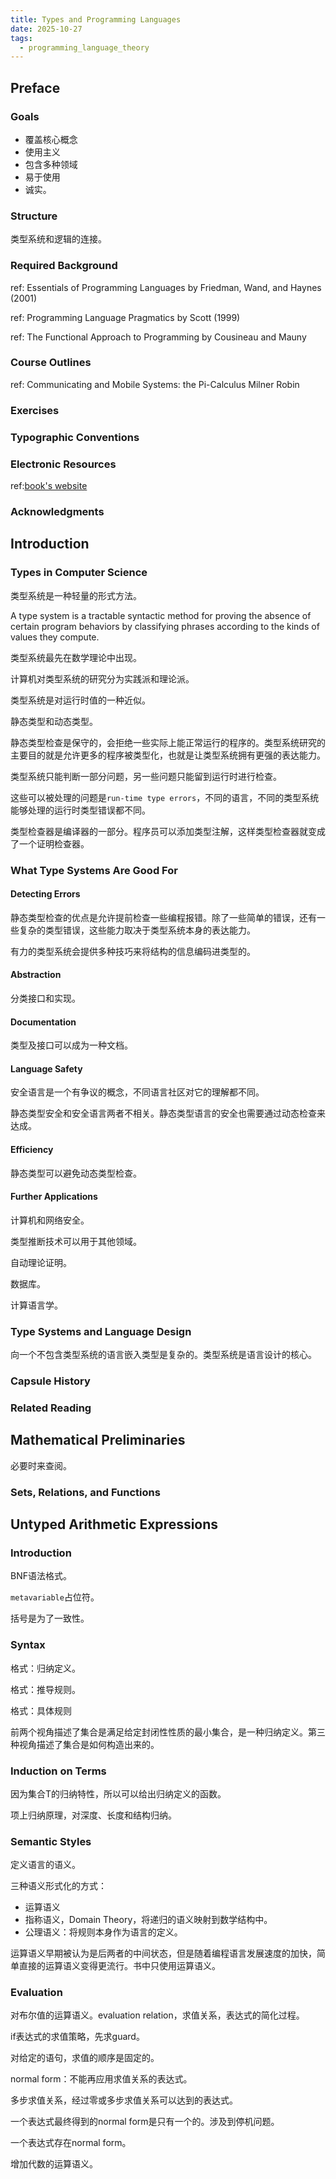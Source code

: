 ```yaml
---
title: Types and Programming Languages
date: 2025-10-27
tags:
  - programming_language_theory
---
```


## Preface

### Goals

- 覆盖核心概念
- 使用主义
- 包含多种领域
- 易于使用
- 诚实。

### Structure

类型系统和逻辑的连接。

### Required Background

ref: Essentials of Programming Languages by Friedman, Wand, and Haynes (2001)

ref: Programming Language Pragmatics by Scott (1999)

ref: The Functional Approach to Programming by Cousineau and Mauny

### Course Outlines

ref: Communicating and Mobile Systems: the Pi-Calculus Milner Robin

### Exercises

### Typographic Conventions

### Electronic Resources

ref:[book's website](http://www.cis.upenn.edu/~bcpierce/tapl)

### Acknowledgments

## Introduction

### Types in Computer Science

类型系统是一种轻量的形式方法。

A type system is a tractable syntactic method for proving the absence of certain program behaviors by classifying phrases according to the kinds of values they compute.

类型系统最先在数学理论中出现。

计算机对类型系统的研究分为实践派和理论派。

类型系统是对运行时值的一种近似。

静态类型和动态类型。

静态类型检查是保守的，会拒绝一些实际上能正常运行的程序的。类型系统研究的主要目的就是允许更多的程序被类型化，也就是让类型系统拥有更强的表达能力。

类型系统只能判断一部分问题，另一些问题只能留到运行时进行检查。

这些可以被处理的问题是`run-time type errors`，不同的语言，不同的类型系统能够处理的运行时类型错误都不同。

类型检查器是编译器的一部分。程序员可以添加类型注解，这样类型检查器就变成了一个证明检查器。

### What Type Systems Are Good For

#### Detecting Errors

静态类型检查的优点是允许提前检查一些编程报错。除了一些简单的错误，还有一些复杂的类型错误，这些能力取决于类型系统本身的表达能力。

有力的类型系统会提供多种技巧来将结构的信息编码进类型的。

#### Abstraction

分类接口和实现。

#### Documentation

类型及接口可以成为一种文档。

#### Language Safety

安全语言是一个有争议的概念，不同语言社区对它的理解都不同。

静态类型安全和安全语言两者不相关。静态类型语言的安全也需要通过动态检查来达成。

#### Efficiency

静态类型可以避免动态类型检查。

#### Further Applications

计算机和网络安全。

类型推断技术可以用于其他领域。

自动理论证明。

数据库。

计算语言学。

### Type Systems and Language Design

向一个不包含类型系统的语言嵌入类型是复杂的。类型系统是语言设计的核心。

### Capsule History

### Related Reading

## Mathematical Preliminaries

必要时来查阅。

### Sets, Relations, and Functions

## Untyped Arithmetic Expressions

### Introduction

BNF语法格式。

`metavariable`占位符。

括号是为了一致性。

### Syntax

格式：归纳定义。

格式：推导规则。

格式：具体规则

前两个视角描述了集合是满足给定封闭性性质的最小集合，是一种归纳定义。第三种视角描述了集合是如何构造出来的。

### Induction on Terms

因为集合T的归纳特性，所以可以给出归纳定义的函数。

项上归纳原理，对深度、长度和结构归纳。

### Semantic Styles

定义语言的语义。

三种语义形式化的方式：

- 运算语义
- 指称语义，Domain Theory，将递归的语义映射到数学结构中。
- 公理语义：将规则本身作为语言的定义。

运算语义早期被认为是后两者的中间状态，但是随着编程语言发展速度的加快，简单直接的运算语义变得更流行。书中只使用运算语义。

### Evaluation

对布尔值的运算语义。evaluation relation，求值关系，表达式的简化过程。

if表达式的求值策略，先求guard。

对给定的语句，求值的顺序是固定的。

normal form：不能再应用求值关系的表达式。

多步求值关系，经过零或多步求值关系可以达到的表达式。

一个表达式最终得到的normal form是只有一个的。涉及到停机问题。

一个表达式存在normal form。

增加代数的运算语义。
